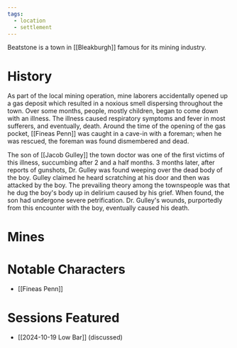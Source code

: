 ```yaml
---
tags:
  - location
  - settlement
---
```

Beatstone is a town in [[Bleakburgh]] famous for its mining industry.

# History

As part of the local mining operation, mine laborers accidentally opened up a gas deposit which resulted in a noxious smell dispersing throughout the town. Over some months, people, mostly children, began to come down with an illness. The illness caused respiratory symptoms and fever in most sufferers, and eventually, death. Around the time of the opening of the gas pocket, [[Fineas Penn]] was caught in a cave-in with a foreman; when he was rescued, the foreman was found dismembered and dead.

The son of [[Jacob Gulley]] the town doctor was one of the first victims of this illness, succumbing after 2 and a half months. 3 months later, after reports of gunshots, Dr. Gulley was found weeping over the dead body of the boy. Gulley claimed he heard scratching at his door and then was attacked by the boy. The prevailing theory among the townspeople was that he dug the boy's body up in delirium caused by his grief. When found, the son had undergone severe petrification. Dr. Gulley's wounds, purportedly from this encounter with the boy, eventually caused his death.

# Mines



# Notable Characters

- [[Fineas Penn]]

# Sessions Featured

- [[2024-10-19 Low Bar]] (discussed)
